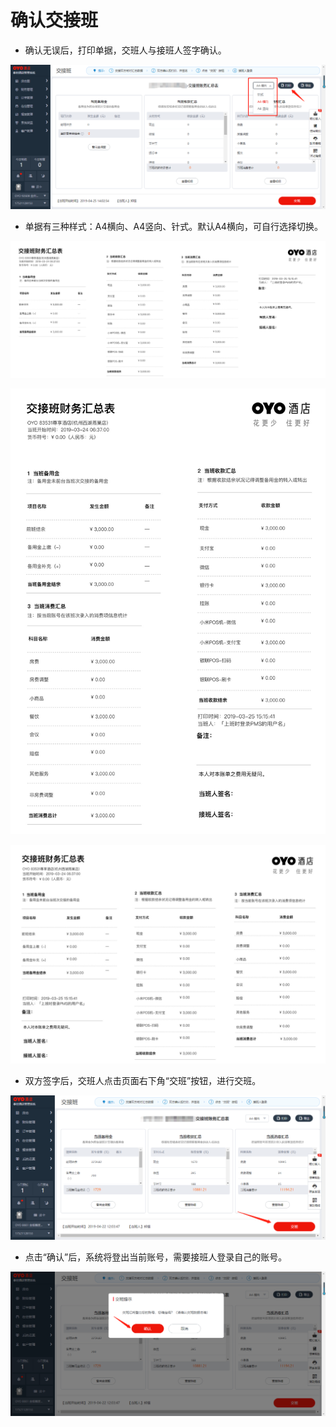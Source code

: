 # 确认交接班

* 确认无误后，打印单据，交班人与接班人签字确认。

![](../../../.gitbook/assets/image%20%28806%29.png)

* 单据有三种样式：A4横向、A4竖向、针式。默认A4横向，可自行选择切换。

![](../../../.gitbook/assets/image%20%28477%29.png)



![](../../../.gitbook/assets/image%20%28923%29.png)

![](../../../.gitbook/assets/image%20%28388%29.png)

* 双方签字后，交班人点击页面右下角“交班”按钮，进行交班。

![](../../../.gitbook/assets/image%20%28411%29.png)

* 点击“确认”后，系统将登出当前账号，需要接班人登录自己的账号。

![](../../../.gitbook/assets/image%20%28302%29.png)

